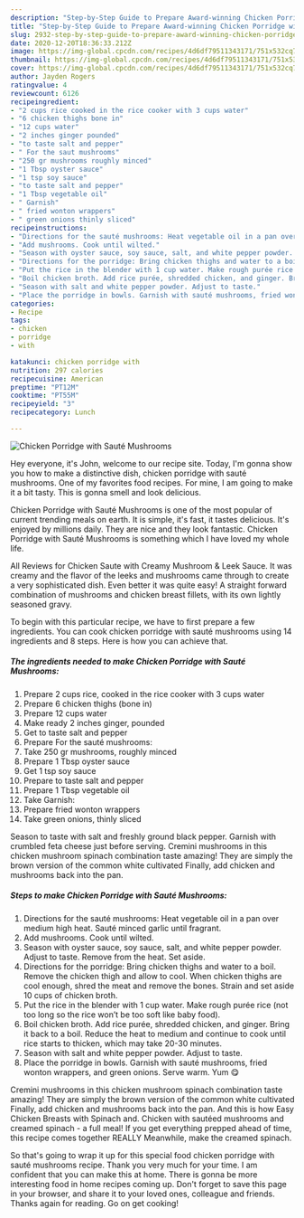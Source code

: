 ```yaml
---
description: "Step-by-Step Guide to Prepare Award-winning Chicken Porridge with Sauté Mushrooms"
title: "Step-by-Step Guide to Prepare Award-winning Chicken Porridge with Sauté Mushrooms"
slug: 2932-step-by-step-guide-to-prepare-award-winning-chicken-porridge-with-saute-mushrooms
date: 2020-12-20T18:36:33.212Z
image: https://img-global.cpcdn.com/recipes/4d6df79511343171/751x532cq70/chicken-porridge-with-saute-mushrooms-recipe-main-photo.jpg
thumbnail: https://img-global.cpcdn.com/recipes/4d6df79511343171/751x532cq70/chicken-porridge-with-saute-mushrooms-recipe-main-photo.jpg
cover: https://img-global.cpcdn.com/recipes/4d6df79511343171/751x532cq70/chicken-porridge-with-saute-mushrooms-recipe-main-photo.jpg
author: Jayden Rogers
ratingvalue: 4
reviewcount: 6126
recipeingredient:
- "2 cups rice cooked in the rice cooker with 3 cups water"
- "6 chicken thighs bone in"
- "12 cups water"
- "2 inches ginger pounded"
- "to taste salt and pepper"
- " For the saut mushrooms"
- "250 gr mushrooms roughly minced"
- "1 Tbsp oyster sauce"
- "1 tsp soy sauce"
- "to taste salt and pepper"
- "1 Tbsp vegetable oil"
- " Garnish"
- " fried wonton wrappers"
- " green onions thinly sliced"
recipeinstructions:
- "Directions for the sauté mushrooms: Heat vegetable oil in a pan over medium high heat. Sauté minced garlic until fragrant."
- "Add mushrooms. Cook until wilted."
- "Season with oyster sauce, soy sauce, salt, and white pepper powder. Adjust to taste. Remove from the heat. Set aside."
- "Directions for the porridge: Bring chicken thighs and water to a boil. Remove the chicken thigh and allow to cool. When chicken thighs are cool enough, shred the meat and remove the bones. Strain and set aside 10 cups of chicken broth."
- "Put the rice in the blender with 1 cup water. Make rough purée rice (not too long so the rice won’t be too soft like baby food)."
- "Boil chicken broth. Add rice purée, shredded chicken, and ginger. Bring it back to a boil. Reduce the heat to medium and continue to cook until rice starts to thicken, which may take 20-30 minutes."
- "Season with salt and white pepper powder. Adjust to taste."
- "Place the porridge in bowls. Garnish with sauté mushrooms, fried wonton wrappers, and green onions. Serve warm. Yum 😋"
categories:
- Recipe
tags:
- chicken
- porridge
- with

katakunci: chicken porridge with 
nutrition: 297 calories
recipecuisine: American
preptime: "PT12M"
cooktime: "PT55M"
recipeyield: "3"
recipecategory: Lunch

---
```



![Chicken Porridge with Sauté Mushrooms](https://img-global.cpcdn.com/recipes/4d6df79511343171/751x532cq70/chicken-porridge-with-saute-mushrooms-recipe-main-photo.jpg)

Hey everyone, it's John, welcome to our recipe site. Today, I'm gonna show you how to make a distinctive dish, chicken porridge with sauté mushrooms. One of my favorites food recipes. For mine, I am going to make it a bit tasty. This is gonna smell and look delicious.

Chicken Porridge with Sauté Mushrooms is one of the most popular of current trending meals on earth. It is simple, it's fast, it tastes delicious. It's enjoyed by millions daily. They are nice and they look fantastic. Chicken Porridge with Sauté Mushrooms is something which I have loved my whole life.

All Reviews for Chicken Saute with Creamy Mushroom &amp; Leek Sauce. It was creamy and the flavor of the leeks and mushrooms came through to create a very sophisticated dish. Even better it was quite easy! A straight forward combination of mushrooms and chicken breast fillets, with its own lightly seasoned gravy.


To begin with this particular recipe, we have to first prepare a few ingredients. You can cook chicken porridge with sauté mushrooms using 14 ingredients and 8 steps. Here is how you can achieve that.

<!--inarticleads1-->

##### The ingredients needed to make Chicken Porridge with Sauté Mushrooms:

1. Prepare 2 cups rice, cooked in the rice cooker with 3 cups water
1. Prepare 6 chicken thighs (bone in)
1. Prepare 12 cups water
1. Make ready 2 inches ginger, pounded
1. Get to taste salt and pepper
1. Prepare  For the sauté mushrooms:
1. Take 250 gr mushrooms, roughly minced
1. Prepare 1 Tbsp oyster sauce
1. Get 1 tsp soy sauce
1. Prepare to taste salt and pepper
1. Prepare 1 Tbsp vegetable oil
1. Take  Garnish:
1. Prepare  fried wonton wrappers
1. Take  green onions, thinly sliced


Season to taste with salt and freshly ground black pepper. Garnish with crumbled feta cheese just before serving. Cremini mushrooms in this chicken mushroom spinach combination taste amazing! They are simply the brown version of the common white cultivated Finally, add chicken and mushrooms back into the pan. 

<!--inarticleads2-->

##### Steps to make Chicken Porridge with Sauté Mushrooms:

1. Directions for the sauté mushrooms: Heat vegetable oil in a pan over medium high heat. Sauté minced garlic until fragrant.
1. Add mushrooms. Cook until wilted.
1. Season with oyster sauce, soy sauce, salt, and white pepper powder. Adjust to taste. Remove from the heat. Set aside.
1. Directions for the porridge: Bring chicken thighs and water to a boil. Remove the chicken thigh and allow to cool. When chicken thighs are cool enough, shred the meat and remove the bones. Strain and set aside 10 cups of chicken broth.
1. Put the rice in the blender with 1 cup water. Make rough purée rice (not too long so the rice won’t be too soft like baby food).
1. Boil chicken broth. Add rice purée, shredded chicken, and ginger. Bring it back to a boil. Reduce the heat to medium and continue to cook until rice starts to thicken, which may take 20-30 minutes.
1. Season with salt and white pepper powder. Adjust to taste.
1. Place the porridge in bowls. Garnish with sauté mushrooms, fried wonton wrappers, and green onions. Serve warm. Yum 😋


Cremini mushrooms in this chicken mushroom spinach combination taste amazing! They are simply the brown version of the common white cultivated Finally, add chicken and mushrooms back into the pan. And this is how Easy Chicken Breasts with Spinach and. Chicken with sautéed mushrooms and creamed spinach - a full meal! If you get everything prepped ahead of time, this recipe comes together REALLY Meanwhile, make the creamed spinach. 

So that's going to wrap it up for this special food chicken porridge with sauté mushrooms recipe. Thank you very much for your time. I am confident that you can make this at home. There is gonna be more interesting food in home recipes coming up. Don't forget to save this page in your browser, and share it to your loved ones, colleague and friends. Thanks again for reading. Go on get cooking!

